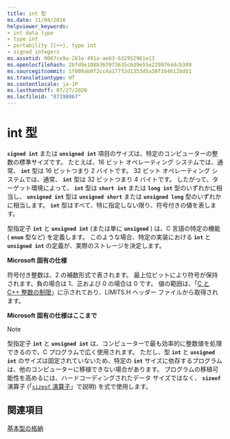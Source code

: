 ```yaml
---
title: int 型
ms.date: 11/04/2016
helpviewer_keywords:
- int data type
- type int
- portability [C++], type int
- signed integers
ms.assetid: 0067ce9a-281e-491a-ae63-632952981e13
ms.openlocfilehash: 2bfd9e108b36f073635c6d9e55e2299764dcb309
ms.sourcegitcommit: 1f009ab0f2cc4a177f2d1353d5a38f164612bdb1
ms.translationtype: HT
ms.contentlocale: ja-JP
ms.lasthandoff: 07/27/2020
ms.locfileid: "87198867"
---
```

# <a name="type-int"></a>int 型

**`signed int`** または **`unsigned int`** 項目のサイズは、特定のコンピューターの整数の標準サイズです。 たとえば、16 ビット オペレーティング システムでは、通常、 **`int`** 型は 16 ビットつまり 2 バイトです。 32 ビット オペレーティング システムでは、通常、 **`int`** 型は 32 ビットつまり 4 バイトです。 したがって、ターゲット環境によって、 **`int`** 型は **`short int`** または **`long int`** 型のいずれかに相当し、 **`unsigned int`** 型は **`unsigned short`** または **`unsigned long`** 型のいずれかに相当します。 **`int`** 型はすべて、特に指定しない限り、符号付きの値を表します。

型指定子 **`int`** と **`unsigned int`** (または単に **`unsigned`** ) は、C 言語の特定の機能 ( **`enum`** 型など) を定義します。 このような場合、特定の実装における **`int`** と **`unsigned int`** の定義が、実際のストレージを決定します。

**Microsoft 固有の仕様**

符号付き整数は、2 の補数形式で表されます。 最上位ビットにより符号が保持されます。負の場合は 1、正および 0 の場合は 0 です。 値の範囲は、「[C と C++ 整数の制限](../c-language/cpp-integer-limits.md)」に示されており、LIMITS.H ヘッダー ファイルから取得されます。

**Microsoft 固有の仕様はここまで**

> [!NOTE]
> 型指定子 **`int`** と **`unsigned int`** は、コンピューターで最も効率的に整数値を処理できるので、C プログラムで広く使用されます。 ただし、型 **`int`** と **`unsigned int`** のサイズは固定されていないため、特定の **`int`** サイズに依存するプログラムは、他のコンピューターに移植できない場合があります。 プログラムの移植可能性を高めるには、ハードコーディングされたデータ サイズではなく、 **`sizeof`** 演算子 (「[`sizeof` 演算子](../c-language/sizeof-operator-c.md)」で説明) を式で使用します。

## <a name="see-also"></a>関連項目

[基本型の格納](../c-language/storage-of-basic-types.md)

